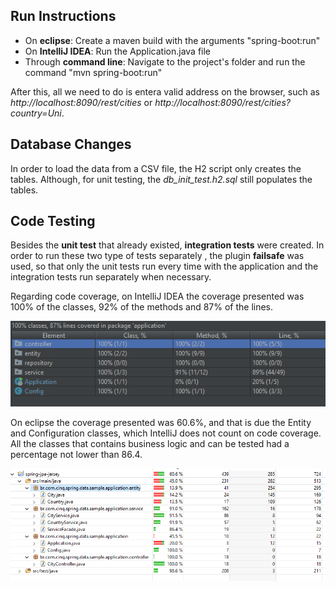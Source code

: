 ## Run Instructions
* On **eclipse**:
    Create a maven build with the arguments "spring-boot:run"
* On **IntelliJ IDEA**:
    Run the Application.java file
* Through **command line**:
    Navigate to the project's folder and run the command "mvn spring-boot:run"

After this, all we need to do is entera valid address on the browser, such as *http://localhost:8090/rest/cities* or *http://localhost:8090/rest/cities?country=Uni*.

## Database Changes
In order to load the data from a CSV file, the H2 script only creates the tables. Although, for unit testing, the *db_init_test.h2.sql* still populates the tables.

## Code Testing
Besides the **unit test** that already existed, **integration tests** were created. In order to run these two type of tests separately , the plugin **failsafe** was used, so that only the unit tests run every time with the application and the integration tests run separately when necessary.

Regarding code coverage, on IntelliJ IDEA the coverage presented was 100% of the classes, 92% of the methods and 87% of the lines.

![Intellij IDEA Coverage](blob/master/coverage/intellij.png "Intellij IDEA Coverage")

On eclipse the coverage presented was 60.6%, and that is due the Entity and Configuration classes, which IntelliJ does not count on code coverage. All the classes that contains business logic and can be tested had
a percentage not lower than 86.4.

![Eclipse Coverage](blob/master/coverage/eclipse.png "Eclipse Coverage")
